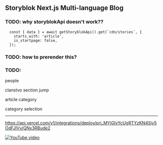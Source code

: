 ## Storyblok Next.js Multi-language Blog

### TODO: why storyblokApi doesn't work??

      const { data } = await getStoryblokApi().get(`cdn/stories`, {
        starts_with: 'article',
        is_startpage: false,
      });

### TODO: how to prerender this?

### TODO:

people

clanstvo section jump

article category

category selection

---

https://api.vercel.com/v1/integrations/deploy/prj_MYjGlvYcUgRTYzKN4Siy5OdFJlVv/QNx3RBude2

[![YouTube video](https://img.youtube.com/vi/HKQyrbXFAcc/maxresdefault.jpg)](https://www.youtube.com/watch?v=HKQyrbXFAcc)
